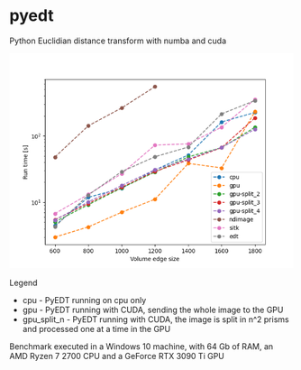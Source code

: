 # pyedt
Python Euclidian distance transform with numba and cuda

![Benchmarks](doc/benchmarks.png)

Legend
 * cpu - PyEDT running on cpu only
 * gpu - PyEDT running with CUDA, sending the whole image to the GPU
 * gpu_split_n - PyEDT running with CUDA, the image is split in n^2 prisms and processed one at a time in the GPU
 
Benchmark executed in a Windows 10 machine, with 64 Gb of RAM, an AMD Ryzen 7 2700 CPU and a GeForce RTX 3090 Ti GPU
